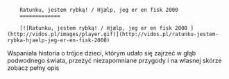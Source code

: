 
        Ratunku, jestem rybką! / Hjælp, jeg er en fisk 2000 
        =============
        
        [![Ratunku, jestem rybką! / Hjælp, jeg er en fisk 2000 ](http://vidos.pl/images/player.gif)](http://vidos.pl/ratunku-jestem-rybka-hjaelp-jeg-er-en-fisk-2000)
        
        
 Wspaniała historia o trójce dzieci, którym udało się zajrzeć w głąb podwodnego świata, przeżyć niezapomniane przygody i na własnej skórze zobacz pełny opis
    